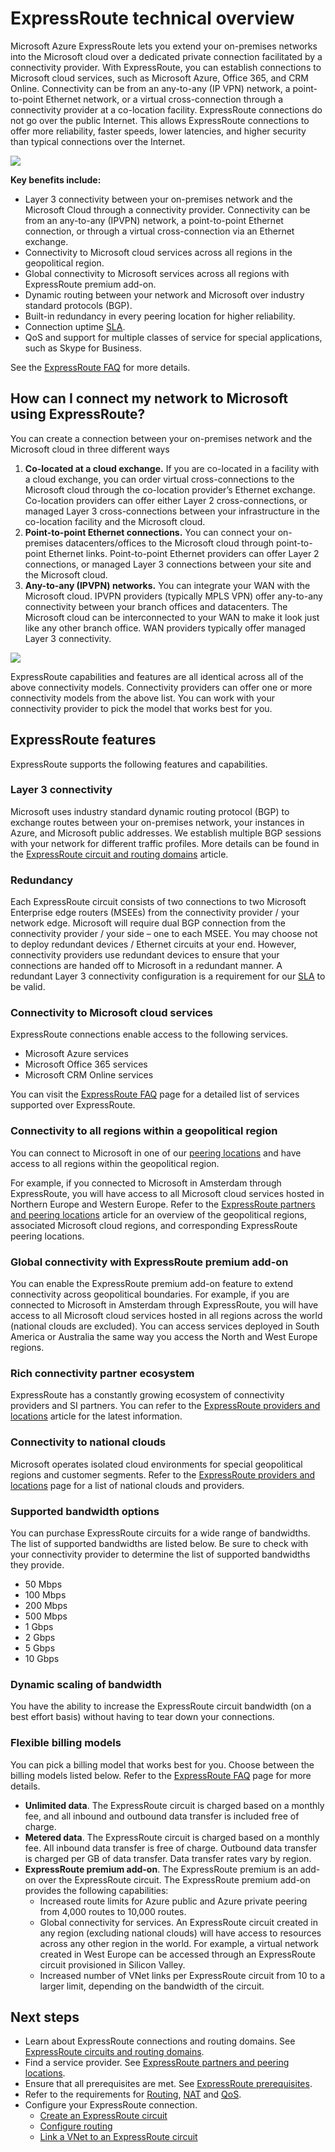 <properties 
   pageTitle="Introduction to ExpressRoute | Microsoft Azure"
   description="This page provides an overview of the ExpressRoute service, including how an ExpressRoute connection works."
   documentationCenter="na"
   services="expressroute"
   authors="cherylmc"
   manager="carolz"
   editor=""/>
<tags 
   ms.service="expressroute"
   ms.devlang="na"
   ms.topic="article" 
   ms.tgt_pltfrm="na"
   ms.workload="infrastructure-services" 
   ms.date="09/22/2015"
   ms.author="cherylmc"/>

# ExpressRoute technical overview

Microsoft Azure ExpressRoute lets you extend your on-premises networks into the Microsoft cloud over a dedicated private connection facilitated by a connectivity provider. With ExpressRoute, you can establish connections to Microsoft cloud services, such as Microsoft Azure, Office 365, and CRM Online. Connectivity can be from an any-to-any (IP VPN) network, a point-to-point Ethernet network, or a virtual cross-connection through a connectivity provider at a co-location facility. ExpressRoute connections do not go over the public Internet. This allows ExpressRoute connections to offer more reliability, faster speeds, lower latencies, and higher security than typical connections over the Internet.  

![](./media/expressroute-introduction/expressroute-basic.png)

**Key benefits include:**

- Layer 3 connectivity between your on-premises network and the Microsoft Cloud through a connectivity provider. Connectivity can be from an any-to-any (IPVPN) network, a point-to-point Ethernet connection, or through a virtual cross-connection via an Ethernet exchange.
- Connectivity to Microsoft cloud services across all regions in the geopolitical region.
- Global connectivity to Microsoft services across all regions with ExpressRoute premium add-on.
- Dynamic routing between your network and Microsoft over industry standard protocols (BGP).
- Built-in redundancy in every peering location for higher reliability.
- Connection uptime [SLA](http://azure.microsoft.com/support/legal/sla/).
- QoS and support for multiple classes of service for special applications, such as Skype for Business.

See the [ExpressRoute FAQ](expressroute-faqs.md) for more details.

## How can I connect my network to Microsoft using ExpressRoute?

You can create a connection between your on-premises network and the Microsoft cloud in three different ways

1. **Co-located at a cloud exchange.** If you are co-located in a facility with a cloud exchange, you can order virtual cross-connections to the Microsoft cloud through the co-location provider’s Ethernet exchange. Co-location providers can offer either Layer 2 cross-connections, or managed Layer 3 cross-connections between your infrastructure in the co-location facility and the Microsoft cloud.
2.	**Point-to-point Ethernet connections.** You can connect your on-premises datacenters/offices to the Microsoft cloud through point-to-point Ethernet links. Point-to-point Ethernet providers can offer Layer 2 connections, or managed Layer 3 connections between your site and the Microsoft cloud.
3.	**Any-to-any (IPVPN) networks.** You can integrate your WAN with the Microsoft cloud. IPVPN providers (typically MPLS VPN) offer any-to-any connectivity between your branch offices and datacenters. The Microsoft cloud can be interconnected to your WAN to make it look just like any other branch office. WAN providers typically offer managed Layer 3 connectivity.

![](./media/expressroute-introduction/expressroute-connectivitymodels.png)

ExpressRoute capabilities and features are all identical across all of the above connectivity models. Connectivity providers can offer one or more connectivity models from the above list. You can work with your connectivity provider to pick the model that works best for you.

## ExpressRoute features

ExpressRoute supports the following features and capabilities. 

### Layer 3 connectivity

Microsoft uses industry standard dynamic routing protocol (BGP) to exchange routes between your on-premises network, your instances in Azure, and Microsoft public addresses.  We establish multiple BGP sessions with your network for different traffic profiles. More details can be found in the [ExpressRoute circuit and routing domains](expressroute-circuit-peerings.md) article.

### Redundancy

Each ExpressRoute circuit consists of two connections to two Microsoft Enterprise edge routers (MSEEs) from the connectivity provider / your network edge. Microsoft will require dual BGP connection from the connectivity provider / your side – one to each MSEE. You may choose not to deploy redundant devices / Ethernet circuits at your end. However, connectivity providers use redundant devices to ensure that your connections are handed off to Microsoft in a redundant manner. A redundant Layer 3 connectivity configuration is a requirement for our [SLA](http://azure.microsoft.com/support/legal/sla/) to be valid. 

### Connectivity to Microsoft cloud services

ExpressRoute connections enable access to the following services.

- Microsoft Azure services
- Microsoft Office 365 services
- Microsoft CRM Online services 
 
You can visit the [ExpressRoute FAQ](expressroute-faqs.md) page for a detailed list of services supported over ExpressRoute.

### Connectivity to all regions within a geopolitical region

You can connect to Microsoft in one of our [peering locations](expressroute-locations.md) and have access to all regions within the geopolitical region. 

For example, if you connected to Microsoft in Amsterdam through ExpressRoute, you will have access to all Microsoft cloud services hosted in Northern Europe and Western Europe. Refer to the [ExpressRoute partners and peering locations](expressroute-locations.md) article for an overview of the geopolitical regions, associated Microsoft cloud regions, and corresponding ExpressRoute peering locations.

### Global connectivity with ExpressRoute premium add-on

You can enable the ExpressRoute premium add-on feature to extend connectivity across geopolitical boundaries. For example, if you are connected to Microsoft in Amsterdam through ExpressRoute, you will have access to all Microsoft cloud services hosted in all regions across the world (national clouds are excluded). You can access services deployed in South America or Australia the same way you access the North and West Europe regions.

### Rich connectivity partner ecosystem

ExpressRoute has a constantly growing ecosystem of connectivity providers and SI partners. You can refer to the [ExpressRoute providers and locations](expressroute-locations.md) article for the latest information.

### Connectivity to national clouds

Microsoft operates isolated cloud environments for special geopolitical regions and customer segments. Refer to the [ExpressRoute providers and locations](expressroute-locations.md) page for a list of national clouds and providers.

### Supported bandwidth options

You can purchase ExpressRoute circuits for a wide range of bandwidths. The list of supported bandwidths are listed below. Be sure to check with your connectivity provider to determine the list of supported bandwidths they provide.

- 50 Mbps
- 100 Mbps
- 200 Mbps
- 500 Mbps
- 1 Gbps
- 2 Gbps
- 5 Gbps
- 10 Gbps

### Dynamic scaling of bandwidth

You have the ability to increase the ExpressRoute circuit bandwidth (on a best effort basis) without having to tear down your connections. 

### Flexible billing models

You can pick a billing model that works best for you. Choose between the billing models listed below. Refer to the [ExpressRoute FAQ](expressroute-faqs.md) page for more details. 

- **Unlimited data**. The ExpressRoute circuit is charged based on a monthly fee, and all inbound and outbound data transfer is included free of charge. 
- **Metered data**. The ExpressRoute circuit is charged based on a monthly fee. All inbound data transfer is free of charge. Outbound data transfer is charged per GB of data transfer. Data transfer rates vary by region.
- **ExpressRoute premium add-on**. The ExpressRoute premium is an add-on over the ExpressRoute circuit. The ExpressRoute premium add-on provides the following capabilities: 
	- Increased route limits for Azure public and Azure private peering from 4,000 routes to 10,000 routes.
	- Global connectivity for services. An ExpressRoute circuit created in any region (excluding national clouds) will have access to resources across any other region in the world. For example, a virtual network created in West Europe can be accessed through an ExpressRoute circuit provisioned in Silicon Valley.
	- Increased number of VNet links per ExpressRoute circuit from 10 to a larger limit, depending on the bandwidth of the circuit.

## Next steps

- Learn about ExpressRoute connections and routing domains. See [ExpressRoute circuits and routing domains](expressroute-circuit-peerings.md).
- Find a service provider. See [ExpressRoute partners and peering locations](expressroute-locations.md).
- Ensure that all prerequisites are met. See [ExpressRoute prerequisites](expressroute-prerequisites.md).
- Refer to the requirements for [Routing](expressroute-routing.md), [NAT](expressroute-nat.md) and [QoS](expressroute-qos.md).
- Configure your ExpressRoute connection.
	- [Create an ExpressRoute circuit](expressroute-howto-circuit-classic.md)
	- [Configure routing](expressroute-howto-routing-classic.md)
	- [Link a VNet to an ExpressRoute circuit](expressroute-howto-linkvnet-classic.md)
